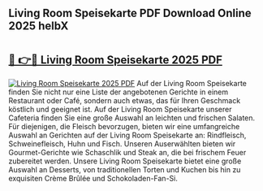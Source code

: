 ## Living Room Speisekarte PDF Download Online 2025 helbX

# <h2><a href="http://gc971ks.nevu.top/?p=Living+Room+Speisekarte">🔗 👉🔴 Living Room Speisekarte 2025 PDF</a></h2>

[![Living Room Speisekarte 2025 PDF](https://i.imgur.com/dBaPXMq.png)](http://gc971ks.nevu.top/?p=Living+Room+Speisekarte)
Auf der Living Room Speisekarte finden Sie nicht nur eine Liste der angebotenen Gerichte in einem Restaurant oder Café, sondern auch etwas, das für Ihren Geschmack köstlich und geeignet ist. Auf der Living Room Speisekarte unserer Cafeteria finden Sie eine große Auswahl an leichten und frischen Salaten. Für diejenigen, die Fleisch bevorzugen, bieten wir eine umfangreiche Auswahl an Gerichten auf der Living Room Speisekarte an: Rindfleisch, Schweinefleisch, Huhn und Fisch. Unseren Auserwählten bieten wir Gourmet-Gerichte wie Schaschlik und Steak an, die bei frischem Feuer zubereitet werden. Unsere Living Room Speisekarte bietet eine große Auswahl an Desserts, von traditionellen Torten und Kuchen bis hin zu exquisiten Crème Brûlée und Schokoladen-Fan-Si.
